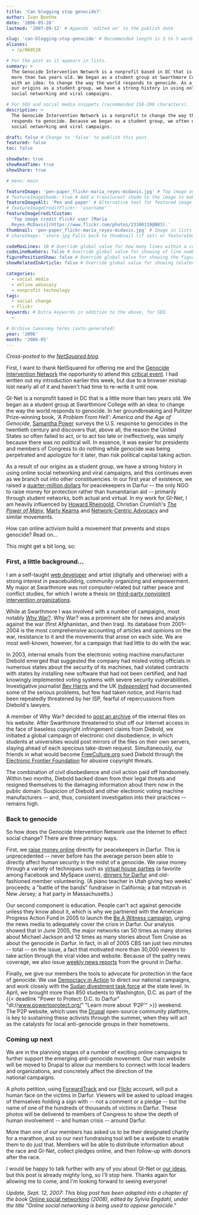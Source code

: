 ```yaml
---
title: 'Can blogging stop genocide?'
author: Ivan Boothe
date: '2006-05-28'
lastmod: '2007-09-12' # Appends 'edited on' to the publish date

slug: 'can-blogging-stop-genocide' # Recommended length is 3 to 5 words.
aliases:
  - /p/060528

# For the post as it appears in lists.
summary: >
  The Genocide Intervention Network is a nonprofit based in DC that is a little
  more than two years old. We began as a student group at Swarthmore College
  with an idea: to change the way the world responds to genocide. As a result of
  our origins as a student group, we have a strong history in using online
  social networking and viral campaigns.

# For SEO and social media snippets (recommended 150-200 characters).
description: >
  The Genocide Intervention Network is a nonprofit to change the way the world
  responds to genocide. Because we began as a student group, we often use online
  social networking and viral campaigns.

draft: false # Change to 'false' to publish this post.
featured: false
toc: false

showDate: true
showReadTime: true
showShare: true

# menu: main

featureImage: 'pen-paper_flickr-maria_reyes-mcdavis.jpg' # Top image on post.
# featureImageShade: true # Add a translucent shade to the image to make overlaid text easier to read.
featureImageAlt: 'Pen and paper' # Alternative text for featured image.
# featureImageCreditFlickr: 'username'
featureImageCreditCustom:
  'Top image credit Flickr user [Maria
  Reyes-McDavis](https://www.flickr.com/photos/23300119@N03).'
thumbnail: 'pen-paper_flickr-maria_reyes-mcdavis.jpg' # Image in lists of posts.
# shareImage: 'share.jpg Falls back to thumbnail (if set) or featureImage.

codeMaxLines: 10 # Override global value for how many lines within a code block before auto-collapsing.
codeLineNumbers: false # Override global value for showing of line numbers within code block.
figurePositionShow: false # Override global value for showing the figure label.
showRelatedInArticle: false # Override global value for showing related posts in this series at the end of the content.

categories:
  - social media
  - online advocacy
  - nonprofit technology
tags:
  - social change
  - Flickr
keywords: # Extra keywords in addition to the above, for SEO.
  -

# Archive taxonomy terms (auto-generated)
year: '2006'
month: '2006-05'
---
```


_Cross-posted to the
[NetSquared blog](https://web.archive.org/web/20070419182635/http://netsquared.org/blog/quixotic/can-blogging-stop-genocide)._

First, I want to thank NetSquared for offering me and the
[Genocide Intervention Network](https://web.archive.org/web/20060707132744/http://www.genocideintervention.net/index.php "Visit the Genocide Intervention Network's website")
the opportunity to attend this
[critical event](https://web.archive.org/web/20061031234727/http://netsquared.org/2006/conference '2006 NetSquared Conference').
I had written out my introduction earlier this week, but due to a browser mishap
lost nearly all of it and haven't had time to re-write it until now.

GI-Net is a nonprofit based in DC that is a little more than two years old. We
began as a student group at Swarthmore College with an idea: to change the way
the world responds to genocide. In her groundbreaking and Pulitzer Prize–winning
book, _'A Problem From Hell': America and the Age of Genocide_,
[Samantha Power](https://www.thenation.com/article/archive/why-cant-we/ 'Read a recent commencement speech by Samantha Power')
surveys the U.S. response to genocides in the twentieth century and discovers
that, above all, the reason the United States so often failed to act, or to act
too late or ineffectively, was simply because there was no political will. In
essence, it was easier for presidents and members of Congress to do nothing
while genocide was being perpetrated and apologize for it later, than risk
political capital taking action.

As a result of our origins as a student group, we have a strong history in using
online social networking and viral campaigns, and this continues even as we
branch out into other constituencies. In our first year of existence, we raised
a
[quarter-million dollars](https://web.archive.org/web/20060709042957/http://www.genocideintervention.net/donate/info.php "Learn more about GI-Net's fundraising for peacekeepers")
for peacekeepers in Darfur -- the only NGO to raise money for protection rather
than humanitarian aid -- primarily through student networks, both actual and
virtual. In my work for GI-Net, I am heavily influenced by
[Howard Rheingold](https://rheingold.com/ "Howard Rheingold's website"),
Christian Crumlish's
[_The Power of Many_](https://web.archive.org/web/20060707224126/http://thepowerofmany.com/ "'The Power of Many' book and website"),
[Marty Kearns](https://web.archive.org/web/20060710192840/http://www.network-centricadvocacy.net/ "Marty Kearns' blog")
and
[Network-Centric Advocacy](https://netcentriccampaigns.org/ 'Netcentric Campaigns')
and similar movements.

How can online activism build a movement that prevents and stops genocide?
Read on...

This might get a bit long, so:

### First, a little background...

I am a self-taught
[web developer](https://web.archive.org/web/20070207093051/http://quixotic1.com/ 'My website, quixotic1.com')
and artist (digitally and otherwise) with a strong interest in peacebuilding,
community organizing and empowerment. My major at Swarthmore was not
computer-related but rather peace and conflict studies, for which I wrote a
thesis on
[third-party nonviolent intervention organizations](https://web.archive.org/web/20080828193419/http://quixoticlife.net/tpni 'Read more about the thesis').

While at Swarthmore I was involved with a number of campaigns, most notably
[Why War?](https://web.archive.org/web/20040113040820/http://why-war.com/ 'Visit Why War?').
Why War? was a prominent site for news and analysis against the war (first
Afghanistan, and then Iraq). Its database from 2001–2004 is the most
comprehensive accounting of articles and opinions on the war, resistance to it
and the movements that arose on each side. We are most well-known, however, for
a campaign that had little to do with the war.

In 2003, internal emails from the electronic voting machine manufacturer Diebold
emerged that suggested the company had misled voting officials in numerous
states about the security of its machines, had violated contracts with states by
installing new software that had not been certified, and had knowingly
implemented voting systems with severe security vulnerabilities. Investigative
journalist
[Bev Harris](https://blackboxvoting.org/ 'Bev Harris and Black Box Voting') and
the UK
[_Independent_](https://web.archive.org/web/20040803082657/http://www.why-war.com/news/2003/10/14/allthepr.html "Article: All the President's Votes?")
had documented some of the serious problems, but few had taken notice, and
Harris had been repeatedly threatened by her ISP, fearful of repercussions from
Diebold's lawyers.

A member of Why War? decided to
[post an archive](https://web.archive.org/web/20040712083338/http://www.why-war.com/features/2003/10/diebold.html 'View the Diebold files')
of the internal files on his website. After Swarthmore threatened to shut off
our Internet access in the face of baseless copyright infringement claims from
Diebold, we initiated a global campaign of electronic civil disobedience, in
which students at universities would post mirrors of the files on their own
servers, staying ahead of each specious take-down request. Simultaneously, our
friends in what would become
[FreeCulture.org](https://web.archive.org/web/20060707010513/http://www.freeculture.org/ 'FreeCulture.org')
sued Diebold through the
[Electronic Frontier Foundation](https://www.eff.org/press/archives/2003/11/03 'Learn more about the Diebold case')
for abusive copyright threats.

The combination of civil disobedience and civil action paid off handsomely.
Within two months, Diebold backed down from their legal threats and resigned
themselves to the damaging information about them now in the public domain.
Suspicion of Diebold and other electronic voting machine manufacturers -- and,
thus, consistent investigation into their practices -- remains high.

### Back to genocide

So how does the Genocide Intervention Network use the Internet to effect social
change? There are three primary ways.

First, we
[raise money online](https://web.archive.org/web/20060118220930/http://www.genocideintervention.net/donate/ 'Learn more about donating to GI-Net')
directly for peacekeepers in Darfur. This is unprecedented -- never before has
the average person been able to directly affect human security in the midst of a
genocide. We raise money through a variety of techniques such as
[virtual house parties](https://web.archive.org/web/20060706215139/http://www.genocideintervention.net/fundraise/virtual.php 'Learn about virtual house parties')
(a favorite among Facebook and MySpace users),
[dinners for Darfur](https://web.archive.org/web/20060706215126/http://www.genocideintervention.net/fundraise/dinners.php 'Learn about dinners for Darfur')
and old-fashioned member volunteering. (A piano teacher in Utah giving two
weeks' proceeds; a "battle of the bands" fundraiser in California; a bat mitzvah
in New Jersey; a frat party in Massachusetts.)

Our second component is education. People can't act against genocide unless they
know about it, which is why we partnered with the American Progress Action Fund
in 2005 to launch the
[Be A Witness campaign](https://web.archive.org/web/20060703175035/http://beawitness.org/splash/ 'Visit BeAWitness.org'),
urging the news media to adequately cover the crisis in Darfur. Our analysis
showed that in June 2005, the major networks ran 50 times as many stories about
Michael Jackson and 12 times as many stories about Tom Cruise as about the
genocide in Darfur. In fact, in all of 2005 CBS ran just two minutes -- total --
on the issue, a fact that motivated more than 30,000 viewers to take action
through the viral video and website. Because of the paltry news coverage, we
also issue
[weekly news reports](https://web.archive.org/web/20060706214512/http://www.genocideintervention.net/educate/darfurnews/ 'Read the latest report from Darfur')
from the ground in Darfur.

Finally, we give our members the tools to advocate for protection in the face of
genocide. We use
[Democracy in Action](https://web.archive.org/web/20060710155602/http://www.democracyinaction.org/dia/organizationsORG/ginetwork/campaign.jsp?campaign_KEY=3407 'Read our most recent advocacy campaign')
to direct our national campaigns, and work closely with the
[Sudan divestment task force](https://web.archive.org/web/20060707032526/http://www.genocideintervention.net/advocate/divestment/ 'Learn more about divestment from Sudan')
at the state level. In April, we brought more than 850 students to Washington,
D.C. as part of the
{{< deadlink "Power to Protect: D.C. to Darfur" "dl://www.powertoprotect.org/" "Learn more about 'P2P'" >}}
weekend. The P2P website, which uses the
[Drupal](https://drupal.org/ 'Drupal.org') open-source community platform, is
key to sustaining these activists through the summer, when they will act as the
catalysts for local anti-genocide groups in their hometowns.

### Coming up next

We are in the planning stages of a number of exciting online campaigns to
further support the emerging anti-genocide movement. Our main website will be
moved to Drupal to allow our members to connect with local leaders and
organizations, and concretely affect the direction of the national campaigns.

A photo petition, using
[ForwardTrack](https://web.archive.org/web/20060707182012/http://forwardtrack.eyebeamresearch.org/ 'Learn about ForwardTrack')
and our
[Flickr](https://flickr.com/photos/genocideintervention 'See our most recent photos on Flickr')
account, will put a human face on the victims in Darfur. Viewers will be asked
to upload images of themselves holding a sign with -- not a comment or a pledge
-- but the name of one of the hundreds of thousands of victims in Darfur. These
photos will be delivered to members of Congress to show the depth of human
involvement -- and human crisis -- around Darfur.

More than one of our members has asked us to be their designated charity for a
marathon, and so our next fundraising tool will be a website to enable them to
do just that. Members will be able to distribute information about the race and
GI-Net, collect pledges online, and then follow-up with donors after the race.

I would be happy to talk further with any of you about GI-Net or
[our ideas](https://web.archive.org/web/20060706215202/http://www.genocideintervention.net/advocate/tenthings.php 'Ten things you can do right now to stop genocide!'),
but this post is already mighty long, so I'll stop here. Thanks again for
allowing me to come, and I'm looking forward to seeing everyone!

_Update, Sept. 12, 2007: This blog post has been adapted into a chapter of the
book_
[Online social networking](https://www.worldcat.org/title/online-social-networking/oclc/731757535&referer=brief_results)
_(2008), edited by Sylvia Engdahl, under the title "Online social networking is
being used to oppose genocide."_
